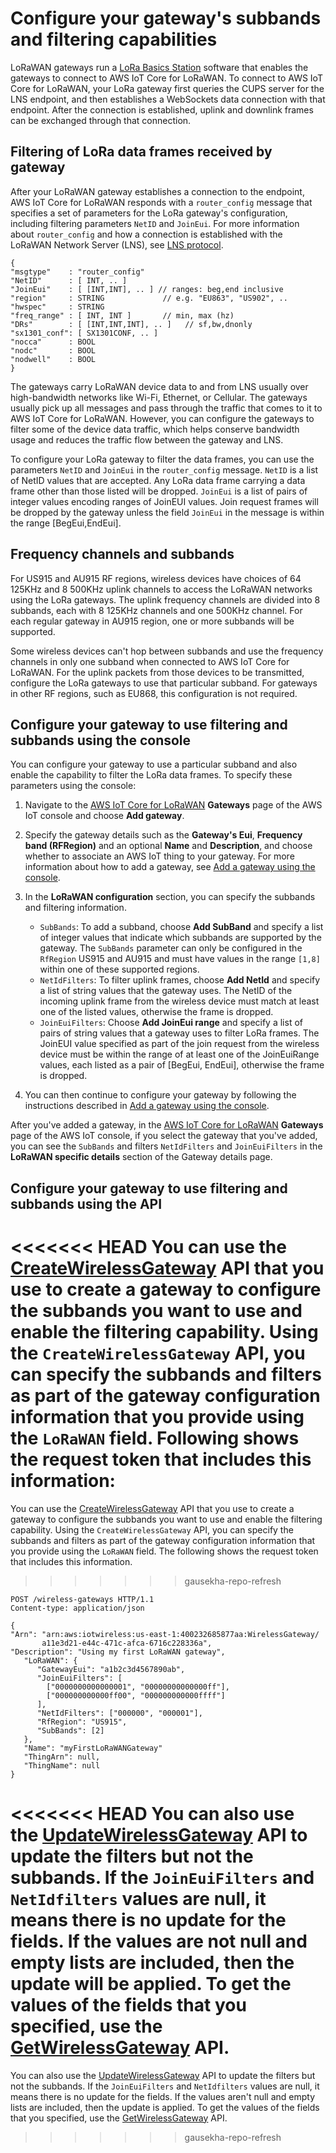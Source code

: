 # Configure your gateway's subbands and filtering capabilities<a name="connect-iot-lorawan-subband-filter-configuration"></a>

LoRaWAN gateways run a [LoRa Basics Station](https://doc.sm.tc/station) software that enables the gateways to connect to AWS IoT Core for LoRaWAN\. To connect to AWS IoT Core for LoRaWAN, your LoRa gateway first queries the CUPS server for the LNS endpoint, and then establishes a WebSockets data connection with that endpoint\. After the connection is established, uplink and downlink frames can be exchanged through that connection\.

## Filtering of LoRa data frames received by gateway<a name="connect-iot-lorawan-frequency-channels-subbands"></a>

After your LoRaWAN gateway establishes a connection to the endpoint, AWS IoT Core for LoRaWAN responds with a `router_config` message that specifies a set of parameters for the LoRa gateway's configuration, including filtering parameters `NetID` and `JoinEui`\. For more information about `router_config` and how a connection is established with the LoRaWAN Network Server \(LNS\), see [LNS protocol](https://doc.sm.tc/station/tcproto.html)\.

```
{
"msgtype"    : "router_config"
"NetID"      : [ INT, .. ]
"JoinEui"    : [ [INT,INT], .. ] // ranges: beg,end inclusive
"region"     : STRING             // e.g. "EU863", "US902", ..
"hwspec"     : STRING
"freq_range" : [ INT, INT ]       // min, max (hz)
"DRs"        : [ [INT,INT,INT], .. ]   // sf,bw,dnonly
"sx1301_conf": [ SX1301CONF, .. ]
"nocca"      : BOOL
"nodc"       : BOOL
"nodwell"    : BOOL
}
```

The gateways carry LoRaWAN device data to and from LNS usually over high\-bandwidth networks like Wi\-Fi, Ethernet, or Cellular\. The gateways usually pick up all messages and pass through the traffic that comes to it to AWS IoT Core for LoRaWAN\. However, you can configure the gateways to filter some of the device data traffic, which helps conserve bandwidth usage and reduces the traffic flow between the gateway and LNS\.

To configure your LoRa gateway to filter the data frames, you can use the parameters `NetID` and `JoinEui` in the `router_config` message\. `NetID` is a list of NetID values that are accepted\. Any LoRa data frame carrying a data frame other than those listed will be dropped\. `JoinEui` is a list of pairs of integer values encoding ranges of JoinEUI values\. Join request frames will be dropped by the gateway unless the field `JoinEui` in the message is within the range \[BegEui,EndEui\]\.

## Frequency channels and subbands<a name="connect-iot-lorawan-frequency-channels-subbands"></a>

For US915 and AU915 RF regions, wireless devices have choices of 64 125KHz and 8 500KHz uplink channels to access the LoRaWAN networks using the LoRa gateways\. The uplink frequency channels are divided into 8 subbands, each with 8 125KHz channels and one 500KHz channel\. For each regular gateway in AU915 region, one or more subbands will be supported\.

Some wireless devices can't hop between subbands and use the frequency channels in only one subband when connected to AWS IoT Core for LoRaWAN\. For the uplink packets from those devices to be transmitted, configure the LoRa gateways to use that particular subband\. For gateways in other RF regions, such as EU868, this configuration is not required\.

## Configure your gateway to use filtering and subbands using the console<a name="connect-iot-lorawan-configure-gateway-channels-console"></a>

You can configure your gateway to use a particular subband and also enable the capability to filter the LoRa data frames\. To specify these parameters using the console:

1. Navigate to the [AWS IoT Core for LoRaWAN](https://console.aws.amazon.com/iot/home#/wireless/gateways) **Gateways** page of the AWS IoT console and choose **Add gateway**\.

1. Specify the gateway details such as the **Gateway's Eui**, **Frequency band \(RFRegion\)** and an optional **Name** and **Description**, and choose whether to associate an AWS IoT thing to your gateway\. For more information about how to add a gateway, see [Add a gateway using the console](connect-iot-lorawan-onboard-gateway-add.md#connect-iot-lorawan-onboard-gateway-console)\.

1. In the **LoRaWAN configuration** section, you can specify the subbands and filtering information\.
   + `SubBands`: To add a subband, choose **Add SubBand** and specify a list of integer values that indicate which subbands are supported by the gateway\. The `SubBands` parameter can only be configured in the `RfRegion` US915 and AU915 and must have values in the range `[1,8]` within one of these supported regions\.
   + `NetIdFilters`: To filter uplink frames, choose **Add NetId** and specify a list of string values that the gateway uses\. The NetID of the incoming uplink frame from the wireless device must match at least one of the listed values, otherwise the frame is dropped\.
   + `JoinEuiFilters`: Choose **Add JoinEui range** and specify a list of pairs of string values that a gateway uses to filter LoRa frames\. The JoinEUI value specified as part of the join request from the wireless device must be within the range of at least one of the JoinEuiRange values, each listed as a pair of \[BegEui, EndEui\], otherwise the frame is dropped\.

1. You can then continue to configure your gateway by following the instructions described in [Add a gateway using the console](connect-iot-lorawan-onboard-gateway-add.md#connect-iot-lorawan-onboard-gateway-console)\.

After you've added a gateway, in the [AWS IoT Core for LoRaWAN](https://console.aws.amazon.com/iot/home#/wireless/gateways) **Gateways** page of the AWS IoT console, if you select the gateway that you've added, you can see the `SubBands` and filters `NetIdFilters` and `JoinEuiFilters` in the **LoRaWAN specific details** section of the Gateway details page\.

## Configure your gateway to use filtering and subbands using the API<a name="connect-iot-lorawan-configure-gateway-channels-api"></a>

<<<<<<< HEAD
You can use the [CreateWirelessGateway](https://docs.aws.amazon.com/iot-wireless/2020-11-22/apireference/API_CreateWirelessGateway.html) API that you use to create a gateway to configure the subbands you want to use and enable the filtering capability\. Using the `CreateWirelessGateway` API, you can specify the subbands and filters as part of the gateway configuration information that you provide using the `LoRaWAN` field\. Following shows the request token that includes this information:
=======
You can use the [CreateWirelessGateway](https://docs.aws.amazon.com/iot-wireless/2020-11-22/apireference/API_CreateWirelessGateway.html) API that you use to create a gateway to configure the subbands you want to use and enable the filtering capability\. Using the `CreateWirelessGateway` API, you can specify the subbands and filters as part of the gateway configuration information that you provide using the `LoRaWAN` field\. The following shows the request token that includes this information\.
>>>>>>> gausekha-repo-refresh

```
POST /wireless-gateways HTTP/1.1
Content-type: application/json

{
"Arn": "arn:aws:iotwireless:us-east-1:400232685877aa:WirelessGateway/
       a11e3d21-e44c-471c-afca-6716c228336a",
"Description": "Using my first LoRaWAN gateway",
   "LoRaWAN": { 
      "GatewayEui": "a1b2c3d4567890ab",
      "JoinEuiFilters": [
        ["0000000000000001", "00000000000000ff"],
        ["000000000000ff00", "000000000000ffff"]
      ],
      "NetIdFilters": ["000000", "000001"],
      "RfRegion": "US915",
      "SubBands": [2]
   },
   "Name": "myFirstLoRaWANGateway"  
   "ThingArn": null,
   "ThingName": null
}
```

<<<<<<< HEAD
You can also use the [UpdateWirelessGateway](https://docs.aws.amazon.com/iot-wireless/2020-11-22/apireference/API_UpdateWirelessGateway.html) API to update the filters but not the subbands\. If the `JoinEuiFilters` and `NetIdfilters` values are null, it means there is no update for the fields\. If the values are not null and empty lists are included, then the update will be applied\. To get the values of the fields that you specified, use the [GetWirelessGateway](https://docs.aws.amazon.com/iot-wireless/2020-11-22/apireference/API_GetWirelessGateway.html) API\.
=======
You can also use the [UpdateWirelessGateway](https://docs.aws.amazon.com/iot-wireless/2020-11-22/apireference/API_UpdateWirelessGateway.html) API to update the filters but not the subbands\. If the `JoinEuiFilters` and `NetIdfilters` values are null, it means there is no update for the fields\. If the values aren't null and empty lists are included, then the update is applied\. To get the values of the fields that you specified, use the [GetWirelessGateway](https://docs.aws.amazon.com/iot-wireless/2020-11-22/apireference/API_GetWirelessGateway.html) API\.
>>>>>>> gausekha-repo-refresh
